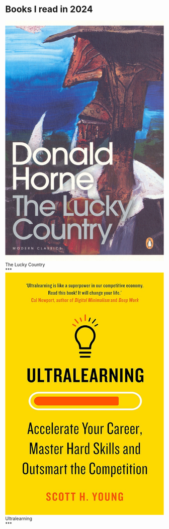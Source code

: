 # Books I read in 2024

<div class="books-list">
    <div class="book">
        <img src="../covers/the-lucky-country.jpg" alt="The Lucky Country" /><div class="book-title">The Lucky Country<div class="book-rating">***</div></div>
    </div>
    <div class="book">
        <img src="../covers/ultralearning.jpg" alt="The Lucky Country" /><div class="book-title">Ultralearning<div class="book-rating">***</div></div>
    </div>
</div>
